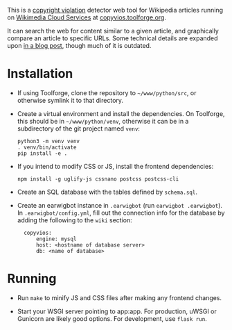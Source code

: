 This is a [copyright violation](https://en.wikipedia.org/wiki/WP:COPYVIO)
detector web tool for Wikipedia articles running on
[Wikimedia Cloud Services](https://wikitech.wikimedia.org/wiki/Help:Cloud_Services_introduction)
at [copyvios.toolforge.org](https://copyvios.toolforge.org/).

It can search the web for content similar to a given article, and graphically
compare an article to specific URLs. Some technical details are expanded upon
[in a blog post](https://benkurtovic.com/2014/08/20/copyvio-detector.html),
though much of it is outdated.

Installation
============

- If using Toolforge, clone the repository to `~/www/python/src`, or otherwise
  symlink it to that directory.

- Create a virtual environment and install the dependencies. On Toolforge,
  this should be in `~/www/python/venv`, otherwise it can be in a subdirectory
  of the git project named `venv`:

      python3 -m venv venv
      . venv/bin/activate
      pip install -e .

- If you intend to modify CSS or JS, install the frontend dependencies:

      npm install -g uglify-js cssnano postcss postcss-cli

- Create an SQL database with the tables defined by `schema.sql`.

- Create an earwigbot instance in `.earwigbot` (run `earwigbot .earwigbot`).
  In `.earwigbot/config.yml`, fill out the connection info for the database by
  adding the following to the `wiki` section:

        copyvios:
            engine: mysql
            host: <hostname of database server>
            db: <name of database>

Running
=======

- Run `make` to minify JS and CSS files after making any frontend changes.

- Start your WSGI server pointing to app:app. For production, uWSGI or
  Gunicorn are likely good options. For development, use `flask run`.
